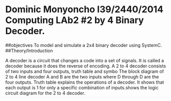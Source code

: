Dominic Monyoncho
I39/2440/2014
Computing LAb2
#2 by 4 Binary Decoder.
=========================
##objectives
To model and simulate a 2x4 binary decoder using SystemC.
##Theory/Introduction

A decoder is a circuit that changes a code into a set of signals. It is called a decoder because
it does the reverse of encoding.
A 2 to 4 decoder consists of two inputs and four outputs, truth table and symbo
The block diagram of 2 to 4 line decoder  A and B are the two inputs
where D through D are the four outputs. Truth table explains the operations of a decoder. It
shows that each output is 1 for only a specific combination of inputs.shows the
logic circuit diagram for the 2 to 4 decoder.

